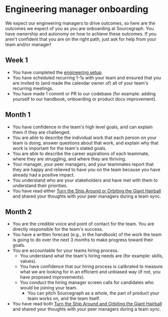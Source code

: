 # Engineering manager onboarding

We expect our engineering managers to drive outcomes, so here are the outcomes we expect of you as you are onboarding at Sourcegraph. You have ownership and autonomy on how to achieve these outcomes. If you aren't confident that you are on the right path, just ask for help from your team and/or manager!

## Week 1

- You have completed the [engineering setup](index.md#getting-set-up).
- You have scheduled recurring 1-1s with your team and ensured that you are invited to (and made the calendar owner of) all of your team's recurring meetings.
- You have made 1 commit or PR to our codebase (for example: adding yourself to our handbook, onboarding or product docs improvement).

## Month 1

- You have confidence in the team's high level goals, and can explain them if they are challenged.
- You are able to describe the individual work that each person on your team is doing, answer questions about that work, and explain why that work is important for the team's stated goals.
- You are able to describe the career aspirations of each teammate, where they are struggling, and where they are thriving.
- Your manager, your peer managers, and your teammates report that they are happy and relieved to have you on the team because you have already had a positive impact.
- You understand who are your stakeholders and have met with them to understand their priorities.
- You have read either [Turn the Ship Around or Orbiting the Giant Hairball](https://about.sourcegraph.com/handbook/engineering/leadership#book-recommendations) and shared your thoughts with your peer managers during a team sync.

## Month 2

- You are the credible voice and point of contact for the team. You are directly responsible for the team's success.
- You have a written forecast (e.g., in the handbook) of the work the team is going to do over the next 3 months to make progress toward their goals.
- You are accountable for your teams hiring process.
  - You understand what the team's hiring needs are (for example: skills, values).
  - You have confidence that our hiring process is calibrated to measure what we are looking for in an efficient and unbiased way (if not, you have proposed improvements).
  - You conduct the hiring manager screen calls for candidates who would be joining your team.
    - You can pitch Sourcegraph as a whole, the part of product your team works on, and the team itself.
- You have read both [Turn the Ship Around and Orbiting the Giant Hairball](https://about.sourcegraph.com/handbook/engineering/leadership#book-recommendations) and shared your thoughts with your peer managers during a team sync.
